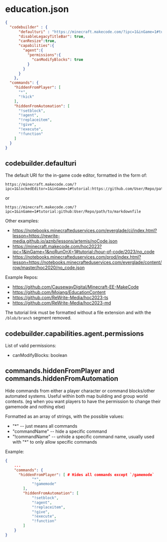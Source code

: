 # education.json

```json
{
  "codebuilder" : {
      "defaulturi" : "https://minecraft.makecode.com/?ipc=1&inGame=1#tutorial:github:User/Repo/path/to/markdownfile",
      "disableLegacyTitleBar": true,
      "canResize":true,
      "capabilities":{
        "agent":{
          "permissions":{
            "canModifyBlocks": true
          }
        }
      }
    },
  "commands": {
    "hiddenFromPlayer": [
      "*",
      "!kick"
    ],
    "hiddenFromAutomation": [
      "!setblock",
      "!agent",
      "!replaceitem",
      "!give",
      "!execute",
      "!function"
    ]
  }
}
```

## codebuilder.defaulturi

The default URI for the in-game code editor, formatted in the form of:

```url
https://minecraft.makecode.com/?ipc=1&lockedEditor=1&inGame=1#tutorial:https://github.com/User/Repo/path/to/markdownfile
```

or

```url
https://minecraft.makecode.com/?ipc=1&inGame=1#tutorial:github:User/Repo/path/to/markdownfile
```

Other examples:

- <https://notebooks.minecrafteduservices.com/everglade/ci/index.html?lesson=https://rewrite-media.github.io/aznb/lessons/artemis/noCode.json>
- <https://minecraft.makecode.com/hoc2023?ipc=1&inGame=1&noRunOnX=1#tutorial:/hour-of-code/2023/no_code>
- <https://notebooks.minecrafteduservices.com/prod/index.html?lesson=https://notebooks.minecrafteduservices.com/everglade/content/row/master/hoc2020/no_code.json>

Example Repos:

- <https://github.com/CausewayDigital/Minecraft-EE-MakeCode>
- <https://github.com/Mojang/EducationContent>
- <https://github.com/ReWrite-Media/hoc2023-ts>
- <https://github.com/ReWrite-Media/hoc2023-md>

The tutorial link must be formatted without a file extension and with the `/blob/branch` segment removed.

## codebuilder.capabilities.agent.permissions

List of valid permissions:

- canModifyBlocks: boolean

## commands.hiddenFromPlayer and commands.hiddenFromAutomation

Hide commands from either a player character or command blocks/other automated systems. Useful within both map building and group world contexts. (eg when you want players to have the permission to change their gamemode and nothing else)

Formatted as an array of strings, with the possible values:

- "*" -- just means all commands
- "commandName" -- hide a specific command
- "!commandName" -- unhide a specific command name, usually used with "*" to only allow specific commands

Example:

```json
{
    ...
    "commands": {
      "hiddenFromPlayer": [ # Hides all commands except `/gamemode`
            "*",
            "!gamemode"
        ],
        "hiddenFromAutomation": [
            "!setblock",
            "!agent",
            "!replaceitem",
            "!give",
            "!execute",
            "!function"
        ]
    }
}
```
